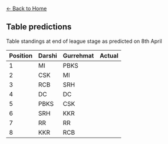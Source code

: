 [<- Back to Home](readme.md)
## Table predictions

Table standings at end of league stage as predicted on 8th April

| Position | Darshi | Gurrehmat | Actual |
| -------- | ------ | --------- | ------ |
| 1 | MI | PBKS | |
| 2 | CSK | MI | |
| 3 | RCB | SRH | |
| 4 | DC | DC | |
| 5 | PBKS | CSK | |
| 6 | SRH | KKR | |
| 7 | RR | RR | |
| 8 | KKR | RCB | |
